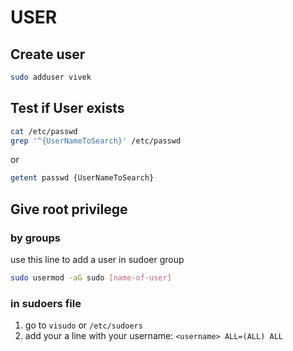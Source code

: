 # USER

## Create user

```bash
sudo adduser vivek
```

## Test if User exists

```bash
cat /etc/passwd
grep '^{UserNameToSearch}' /etc/passwd
```

or

```bash
getent passwd {UserNameToSearch}
```



## Give root privilege

### by groups

use this line to add a user in sudoer group

```bash
sudo usermod -aG sudo [name-of-user]
```

### in sudoers file

1. go to `visudo` or `/etc/sudoers`
2. add your a line with your username: `<username> ALL=(ALL) ALL`

